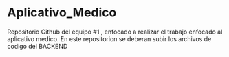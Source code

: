 # Aplicativo_Medico
Repositorio Github del equipo #1 , enfocado a realizar el trabajo enfocado al aplicativo medico.
En este repositorion se deberan subir los archivos de codigo del BACKEND 
